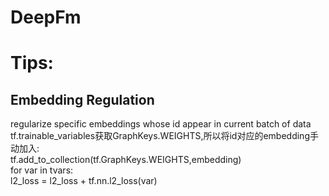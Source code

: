 # DeepFm
# Tips:
## Embedding Regulation
regularize specific embeddings whose id appear in current batch of data  
tf.trainable_variables获取GraphKeys.WEIGHTS,所以将id对应的embedding手动加入:  
  tf.add_to_collection(tf.GraphKeys.WEIGHTS,embedding)  
  for var in tvars:  
    l2_loss = l2_loss + tf.nn.l2_loss(var)
